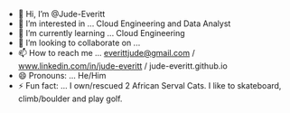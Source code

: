 - 👋 Hi, I’m @Jude-Everitt
- 👀 I’m interested in ... Cloud Engineering and Data Analyst
- 🌱 I’m currently learning ... Cloud Engineering
- 💞️ I’m looking to collaborate on ...
- 📫 How to reach me ... everittjude@gmail.com / www.linkedin.com/in/jude-everitt / jude-everitt.github.io
- 😄 Pronouns: ... He/Him
- ⚡ Fun fact: ... I own/rescued 2 African Serval Cats. I like to skateboard, climb/boulder and play golf. 
